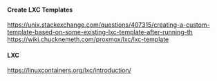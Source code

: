 #### Create LXC Templates

https://unix.stackexchange.com/questions/407315/creating-a-custom-template-based-on-some-existing-lxc-template-after-running-th
https://wiki.chucknemeth.com/proxmox/lxc/lxc-template

#### LXC

https://linuxcontainers.org/lxc/introduction/